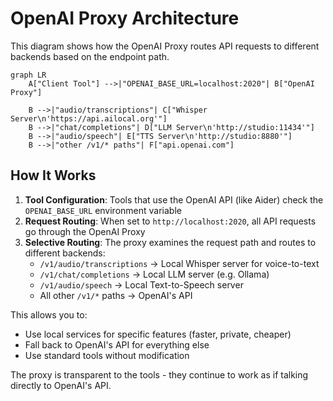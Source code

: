 # OpenAI Proxy Architecture

This diagram shows how the OpenAI Proxy routes API requests to different backends based on the endpoint path.

```mermaid
graph LR
    A["Client Tool"] -->|"OPENAI_BASE_URL=localhost:2020"| B["OpenAI Proxy"]
    
    B -->|"audio/transcriptions"| C["Whisper Server\n'https://api.ailocal.org'"]
    B -->|"chat/completions"| D["LLM Server\n'http://studio:11434'"]
    B -->|"audio/speech"| E["TTS Server\n'http://studio:8880'"]
    B -->|"other /v1/* paths"| F["api.openai.com"]
```

## How It Works

1. **Tool Configuration**: Tools that use the OpenAI API (like Aider) check the `OPENAI_BASE_URL` environment variable
2. **Request Routing**: When set to `http://localhost:2020`, all API requests go through the OpenAI Proxy
3. **Selective Routing**: The proxy examines the request path and routes to different backends:
   - `/v1/audio/transcriptions` → Local Whisper server for voice-to-text
   - `/v1/chat/completions` → Local LLM server (e.g. Ollama)
   - `/v1/audio/speech` → Local Text-to-Speech server
   - All other `/v1/*` paths → OpenAI's API

This allows you to:
- Use local services for specific features (faster, private, cheaper)
- Fall back to OpenAI's API for everything else
- Use standard tools without modification

The proxy is transparent to the tools - they continue to work as if talking directly to OpenAI's API.

